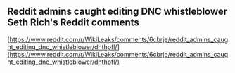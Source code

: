 ## Reddit admins caught editing DNC whistleblower Seth Rich's Reddit comments
  
  [https://www.reddit.com/r/WikiLeaks/comments/6cbrje/reddit_admins_caught_editing_dnc_whistleblower/dhthpfl/](https://www.reddit.com/r/WikiLeaks/comments/6cbrje/reddit_admins_caught_editing_dnc_whistleblower/dhthpfl/)